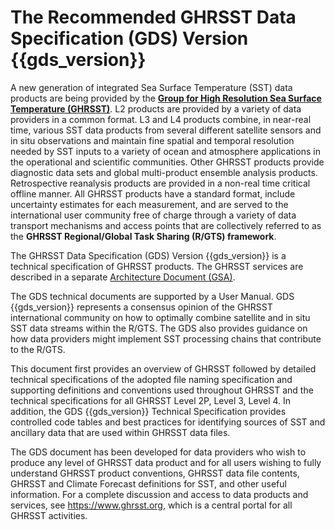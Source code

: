 # The Recommended GHRSST Data Specification (GDS) Version {{gds_version}}

A new generation of integrated Sea Surface Temperature (SST) data products are
being provided by the **[Group for High Resolution Sea Surface Temperature 
(GHRSST)](https://doi.org/10.1175/BAMS-88-8-1197)**. 
L2 products are provided by a variety of data providers in a common
format. L3 and L4 products combine, in near-real time, various SST data products
from several different satellite sensors and in situ observations and maintain
fine spatial and temporal resolution needed by SST inputs to a variety of ocean
and atmosphere applications in the operational and scientific communities. Other
GHRSST products provide diagnostic data sets and global multi-product ensemble
analysis products. Retrospective reanalysis products are provided in a non-real
time critical offline manner. All GHRSST products have a standard format,
include uncertainty estimates for each measurement, and are served to the
international user community free of charge through a variety of data transport
mechanisms and access points that are collectively referred to as the **GHRSST
Regional/Global Task Sharing (R/GTS) framework**.

The GHRSST Data Specification (GDS) Version {{gds_version}} is a technical
specification of GHRSST products. The GHRSST services are described in a 
separate [Architecture Document (GSA)](https://10.5281/zenodo.4700398).

The GDS technical documents are supported by a User Manual. GDS {{gds_version}}
represents a consensus opinion of the GHRSST international community on how to
optimally combine satellite and in situ SST data streams within the R/GTS. The
GDS also provides guidance on how data providers might implement SST processing
chains that contribute to the R/GTS.

This document first provides an overview of GHRSST followed by detailed
technical specifications of the adopted file naming specification and supporting
definitions and conventions used throughout GHRSST and the technical
specifications for all GHRSST Level 2P, Level 3, Level 4. 
In addition, the GDS {{gds_version}} Technical Specification provides controlled
code tables and best practices for identifying sources of SST and ancillary data
that are used within GHRSST data files.

The GDS document has been developed for data providers who wish to produce any
level of GHRSST data product and for all users wishing to fully understand
GHRSST product conventions, GHRSST data file contents, GHRSST and Climate
Forecast definitions for SST, and other useful information. For a complete
discussion and access to data products and services, see https://www.ghrsst.org,
which is a central portal for all GHRSST activities.

```{tableofcontents}
```
